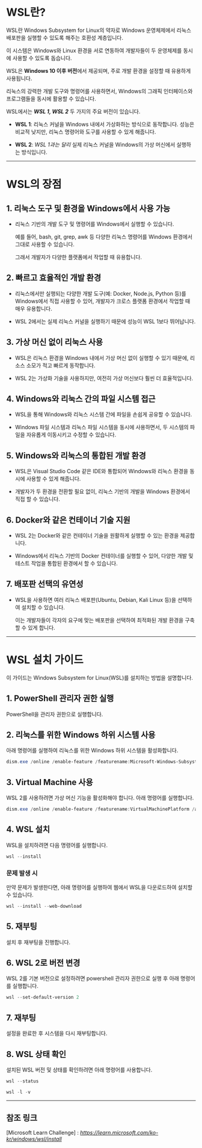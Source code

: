 # WSL란?

WSL란 Windows Subsystem for Linux의 약자로 Windows 운영체제에서 리눅스 배포판을 실행할 수 있도록 해주는 호환성 계층입니다.

이 시스템은 Windows와 Linux 환경을 서로 연동하여 개발자들이 두 운영체제를 동시에 사용할 수 있도록 돕습니다.

WSL은 **Windows 10 이후 버전**에서 제공되며, 주로 개발 환경을 설정할 때 유용하게 사용됩니다.

리눅스의 강력한 개발 도구와 명령어를 사용하면서, Windows의 그래픽 인터페이스와 프로그램들을 동시에 활용할 수 있습니다.



WSL에서는 ***WSL 1, WSL 2*** 두 가지의 주요 버전이 있습니다.

   - **WSL 1**: 리눅스 커널을 Windows 내에서 가상화하는 방식으로 동작합니다.
               성능은 비교적 낮지만, 리눅스 명령어와 도구를 사용할 수 있게 해줍니다.

   - **WSL 2**: *WSL 1과는 달리* 실제 리눅스 커널을 Windows의 가상 머신에서 실행하는 방식입니다.

  <hr/>

# WSL의 장점

## 1. 리눅스 도구 및 환경을 Windows에서 사용 가능

   - 리눅스 기반의 개발 도구 및 명령어를 Windows에서 실행할 수 있습니다.
   
     예를 들어, bash, git, grep, awk 등 다양한 리눅스 명령어를 Windows 환경에서 그대로 사용할 수 있습니다.
   
     그래서 개발자가 다양한 플랫폼에서 작업할 때 유용합니다.

## 2. 빠르고 효율적인 개발 환경

   - 리눅스에서만 실행되는 다양한 개발 도구(예: Docker, Node.js, Python 등)를 Windows에서 직접 사용할 수 있어, 개발자가 크로스 플랫폼 환경에서 작업할 때 매우 유용합니다.
     
   - WSL 2에서는 실제 리눅스 커널을 실행하기 때문에 성능이 WSL 1보다 뛰어납니다.

## 3. 가상 머신 없이 리눅스 사용

   - WSL은 리눅스 환경을 Windows 내에서 가상 머신 없이 실행할 수 있기 때문에, 리소스 소모가 적고 빠르게 동작합니다.
     
   - WSL 2는 가상화 기술을 사용하지만, 여전히 가상 머신보다 훨씬 더 효율적입니다.

## 4. Windows와 리눅스 간의 파일 시스템 접근

   - WSL을 통해 Windows와 리눅스 시스템 간에 파일을 손쉽게 공유할 수 있습니다.
     
   - Windows 파일 시스템과 리눅스 파일 시스템을 동시에 사용하면서, 두 시스템의 파일을 자유롭게 이동시키고 수정할 수 있습니다.
     
## 5. Windows와 리눅스의 통합된 개발 환경

   - WSL은 Visual Studio Code 같은 IDE와 통합되어 Windows와 리눅스 환경을 동시에 사용할 수 있게 해줍니다.
     
   - 개발자가 두 환경을 전환할 필요 없이, 리눅스 기반의 개발을 Windows 환경에서 직접 할 수 있습니다.
     
## 6. Docker와 같은 컨테이너 기술 지원

   - WSL 2는 Docker와 같은 컨테이너 기술을 원활하게 실행할 수 있는 환경을 제공합니다.
     
   - Windows에서 리눅스 기반의 Docker 컨테이너를 실행할 수 있어, 다양한 개발 및 테스트 작업을 통합된 환경에서 할 수 있습니다.
     
## 7. 배포판 선택의 유연성

   - WSL을 사용하면 여러 리눅스 배포판(Ubuntu, Debian, Kali Linux 등)을 선택하여 설치할 수 있습니다.
     
     이는 개발자들이 각자의 요구에 맞는 배포판을 선택하여 최적화된 개발 환경을 구축할 수 있게 합니다.

  <hr/>

# WSL 설치 가이드

  이 가이드는 Windows Subsystem for Linux(WSL)를 설치하는 방법을 설명합니다.

## 1. PowerShell 관리자 권한 실행

  PowerShell을 관리자 권한으로 실행합니다.

## 2. 리눅스를 위한 Windows 하위 시스템 사용

  아래 명령어를 실행하여 리눅스를 위한 Windows 하위 시스템을 활성화합니다.

   ```powershell
   dism.exe /online /enable-feature /featurename:Microsoft-Windows-Subsystem-Linux /all /norestart
   ```
## 3. Virtual Machine 사용

  WSL 2를 사용하려면 가상 머신 기능을 활성화해야 합니다. 아래 명령어를 실행합니다.

   ```powershell
   dism.exe /online /enable-feature /featurename:VirtualMachinePlatform /all /norestart
   ```
## 4. WSL 설치

  WSL을 설치하려면 다음 명령어를 실행합니다.

   ```powershell
   wsl --install
   ```
  ### 문제 발생 시
  만약 문제가 발생한다면, 아래 명령어를 실행하여 웹에서 WSL을 다운로드하여 설치할 수 있습니다.

   ```powershell
   wsl --install --web-download
   ```
## 5. 재부팅

  설치 후 재부팅을 진행합니다.

## 6. WSL 2로 버전 변경

  WSL 2를 기본 버전으로 설정하려면 powershell 관리자 권한으로 실행 후 아래 명령어를 실행합니다.

   ```powershell
   wsl --set-default-version 2
   ```
## 7. 재부팅

  설정을 완료한 후 시스템을 다시 재부팅합니다.
  
## 8. WSL 상태 확인

  설치된 WSL 버전 및 상태를 확인하려면 아래 명령어를 사용합니다.
  
   ```powershell
   wsl --status
   ```
   ```powershell
   wsl -l -v
   ```
<hr/>

## 참조 링크

[Microsoft Learn Challenge] : *https://learn.microsoft.com/ko-kr/windows/wsl/install*

